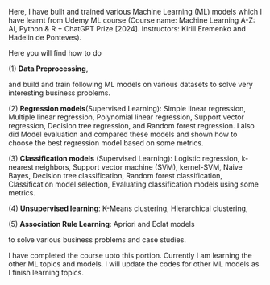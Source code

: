 Here, I have built and trained various Machine Learning (ML) models which I have learnt from Udemy ML course (Course name: Machine Learning A-Z: AI, Python & R + ChatGPT Prize [2024]. Instructors: Kirill Eremenko and Hadelin de Ponteves). 

Here you will find how to do 

(1) **Data Preprocessing**, 

and build and train following ML models on various datasets to solve very interesting business problems. 

(2) **Regression models**(Supervised Learning): Simple linear regression, Multiple linear regression, Polynomial linear regression, Support vector regression, Decision tree regression, and Random forest regression. I also did Model evaluation and compared these models and shown how to choose the best regression model based on some metrics.

(3) **Classification models** (Supervised Learning): Logistic regression, k-nearest neighbors, Support vector machine (SVM), kernel-SVM, Naive Bayes, Decision tree classification, Random forest classification, Classification model selection, Evaluating classification models using some metrics. 

(4) **Unsupervised learning**: K-Means clustering, Hierarchical clustering, 

(5) **Association Rule Learning**: Apriori and Eclat models

to solve various business problems and case studies. 

I have completed the course upto this portion. Currently I am learning the other ML topics and models. I will update the codes for other ML models as I finish learning topics.
